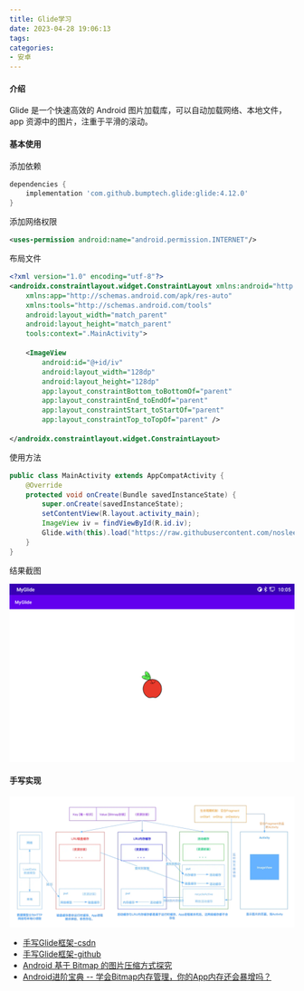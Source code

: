 ```yaml
---
title: Glide学习
date: 2023-04-28 19:06:13
tags:
categories:
- 安卓
---
```


#### 介绍

Glide 是一个快速高效的 Android 图片加载库，可以自动加载网络、本地文件，app 资源中的图片，注重于平滑的滚动。

#### 基本使用

添加依赖

```groovy
dependencies {
    implementation 'com.github.bumptech.glide:glide:4.12.0'
}
```

添加网络权限

```xml
<uses-permission android:name="android.permission.INTERNET"/>
```

布局文件

```xml
<?xml version="1.0" encoding="utf-8"?>
<androidx.constraintlayout.widget.ConstraintLayout xmlns:android="http://schemas.android.com/apk/res/android"
    xmlns:app="http://schemas.android.com/apk/res-auto"
    xmlns:tools="http://schemas.android.com/tools"
    android:layout_width="match_parent"
    android:layout_height="match_parent"
    tools:context=".MainActivity">

    <ImageView
        android:id="@+id/iv"
        android:layout_width="128dp"
        android:layout_height="128dp"
        app:layout_constraintBottom_toBottomOf="parent"
        app:layout_constraintEnd_toEndOf="parent"
        app:layout_constraintStart_toStartOf="parent"
        app:layout_constraintTop_toTopOf="parent" />

</androidx.constraintlayout.widget.ConstraintLayout>
```

使用方法

```java
public class MainActivity extends AppCompatActivity {
    @Override
    protected void onCreate(Bundle savedInstanceState) {
        super.onCreate(savedInstanceState);
        setContentView(R.layout.activity_main);
        ImageView iv = findViewById(R.id.iv);
        Glide.with(this).load("https://raw.githubusercontent.com/nosleepy/picture/master/img/fruit/apple.png").into(iv);
    }
}
```

结果截图

![](https://raw.githubusercontent.com/nosleepy/picture/main/img/glide_load_apple.png)

#### 手写实现

![](https://raw.githubusercontent.com/nosleepy/picture/master/img/glide_process.png)

+ [手写Glide框架-csdn](https://blog.csdn.net/tiangaopan/article/details/105316596)
+ [手写Glide框架-github](https://github.com/tianyalu/NeGlide2)
+ [Android 基于 Bitmap 的图片压缩方式探究](https://juejin.cn/post/6959840823261265957)
+ [Android进阶宝典 -- 学会Bitmap内存管理，你的App内存还会暴增吗？](https://blog.csdn.net/m0_71506521/article/details/130081589)
